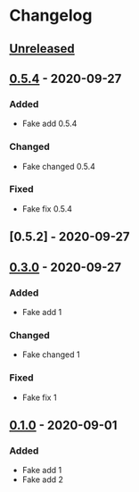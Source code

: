 # Changelog

## [Unreleased]

## [0.5.4] - 2020-09-27

### Added

-   Fake add 0.5.4

### Changed

-   Fake changed 0.5.4

### Fixed

-   Fake fix 0.5.4

## [0.5.2] - 2020-09-27

## [0.3.0] - 2020-09-27

### Added

-   Fake add 1

### Changed

-   Fake changed 1

### Fixed

-   Fake fix 1

## [0.1.0] - 2020-09-01

### Added

-   Fake add 1
-   Fake add 2

[unreleased]: https://github.com/Galileo-Galilei/gh-actions-playground/compare/0.1.0...HEAD

[0.1.0]: https://github.com/Galileo-Galilei/gh-actions-playground/releases/tag/0.1.0

[Unreleased]: https://github.com/Galileo-Galilei/gh-actions-playground/compare/0.5.4...HEAD

[0.5.4]: https://github.com/Galileo-Galilei/gh-actions-playground/compare/0.3.0...0.5.4

[0.3.0]: https://github.com/Galileo-Galilei/gh-actions-playground/compare/0.1.0...0.3.0
